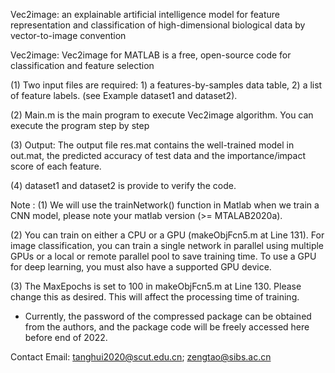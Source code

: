 Vec2image: an explainable artificial intelligence model for feature representation and classification of high-dimensional biological data by vector-to-image convention


Vec2image: Vec2image for MATLAB is a free, open-source code for classification and feature selection

(1) Two input files are required: 1) a features-by-samples data table, 2) a list of feature labels. (see Example dataset1 and dataset2).

(2) Main.m is the main program to execute Vec2image algorithm. You can execute the program step by step

(3) Output: The output file res.mat contains the well-trained model in out.mat, the predicted accuracy of test data and  the importance/impact score of each feature.

(4) dataset1 and dataset2 is provide to verify the code.

Note : 
(1) We will use the trainNetwork() function in Matlab when we train a CNN model,  please note your matlab version (>= MTALAB2020a).

(2) You can train on either a CPU or a GPU (makeObjFcn5.m at Line 131). For image classification, you can train a single network in parallel using multiple GPUs or a local or remote parallel pool to save training time. To use a GPU for deep learning, you must also have a supported GPU device.

(3) The MaxEpochs is set to 100 in makeObjFcn5.m at Line 130. Please change this as desired. This will affect the processing time of training.


* Currently, the password of the compressed package can be obtained from the authors, and the package code will be freely accessed here before end of 2022.  

Contact
Email: tanghui2020@scut.edu.cn; zengtao@sibs.ac.cn
